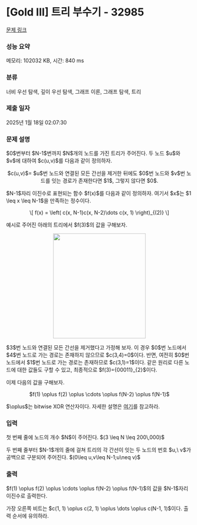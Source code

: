 # [Gold III] 트리 부수기 - 32985 

[문제 링크](https://www.acmicpc.net/problem/32985) 

### 성능 요약

메모리: 102032 KB, 시간: 840 ms

### 분류

너비 우선 탐색, 깊이 우선 탐색, 그래프 이론, 그래프 탐색, 트리

### 제출 일자

2025년 1월 18일 02:07:30

### 문제 설명

<p>$0$번부터 $N-1$번까지 $N$개의 노드를 가진 트리가 주어진다. 두 노드 $u$와 $v$에 대하여 $c(u,v)$를 다음과 같이 정의하자.</p>

<p style="text-align: center;">$c(u,v)$= $u$번 노드와 연결된 모든 간선을 제거한 뒤에도 $0$번 노드와 $v$번 노드를 잇는 경로가 존재한다면 $1$, 그렇지 않다면 $0$.</p>

<p>$N-1$자리 이진수로 표현되는 함수 $f(x)$를 다음과 같이 정의하자. 여기서 $x$는 $1 \leq x \leq N-1$을 만족하는 정수이다.</p>

<p style="text-align: center;">\[ f(x) = \left( c(x, N-1)c(x, N-2)\dots c(x, 1) \right)_{(2)} \]</p>

<p>예시로 주어진 아래의 트리에서 $f(3)$의 값을 구해보자.</p>

<p style="text-align: center;"><img alt="" src="" style="height: 283px; width: 250px;"></p>

<p>$3$번 노드와 연결된 모든 간선을 제거했다고 가정해 보자. 이 경우 $0$번 노드에서 $4$번 노드로 가는 경로는 존재하지 않으므로 $c(3,4)=0$이다. 반면, 여전히 $0$번 노드에서 $1$번 노드로 가는 경로는 존재하므로 $c(3,1)=1$이다. 같은 원리로 다른 노드에 대한 값들도 구할 수 있고, 최종적으로 $f(3)={00011}_{2}$이다.</p>

<p>이제 다음의 값을 구해보자.</p>

<p style="text-align: center;">$f(1) \oplus f(2) \oplus \cdots \oplus f(N-2) \oplus f(N-1)$</p>

<p>$\oplus$는 bitwise XOR 연산자이다. 자세한 설명은 <a href="https://ko.wikipedia.org/wiki/배타적_논리합#비트간_배타적_논리합">여기</a>를 참고하라.</p>

### 입력 

 <p>첫 번째 줄에 노드의 개수 $N$이 주어진다. $(3 \leq N \leq 200\,000)$</p>

<p>두 번째 줄부터 $N-1$개의 줄에 걸쳐 트리의 각 간선이 잇는 두 노드의 번호 $u,\ v$가 공백으로 구분되어 주어진다. $(0\leq u,v\leq N-1;u\neq v)$</p>

### 출력 

 <p>$f(1) \oplus f(2) \oplus \cdots \oplus f(N-2) \oplus f(N-1)$의 값을 $N-1$자리 이진수로 출력한다.</p>

<p>가장 오른쪽 비트는 $c(1, 1) \oplus c(2, 1) \oplus \dots \oplus c(N-1, 1)$이다. 출력 순서에 유의하라.</p>

